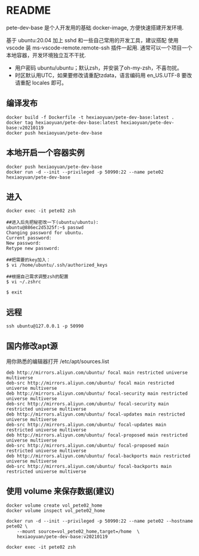 # README
pete-dev-base 是个人开发用的基础 docker-image, 方便快速搭建开发环境.

基于 ubuntu:20.04 加上 sshd 和一些自己常用的开发工具，建议搭配
使用 vscode 装 ms-vscode-remote.remote-ssh 插件一起用.
通常可以一个项目一个本地容器，开发环境独立互不干扰.

+ 用户密码 ubuntu/ubuntu；默认zsh，并安装了oh-my-zsh，不喜勿扰。
+ 时区默认用UTC，如果要修改请重配tzdata，语言编码用 en_US.UTF-8 要改请重配 locales 即可。

## 编译发布
```
docker build -f Dockerfile -t hexiaoyuan/pete-dev-base:latest .
docker tag hexiaoyuan/pete-dev-base:latest hexiaoyuan/pete-dev-base:v20210119
docker push hexiaoyuan/pete-dev-base
```

## 本地开启一个容器实例
```
docker push hexiaoyuan/pete-dev-base
docker run -d --init --privileged -p 50990:22 --name pete02 hexiaoyuan/pete-dev-base
```

## 进入
```
docker exec -it pete02 zsh

##进入后先把秘密改一下(ubuntu/ubuntu):
ubuntu@886ec2d5325f:~$ passwd
Changing password for ubuntu.
Current password:
New password:
Retype new password:

##把需要的key加入：
$ vi /home/ubuntu/.ssh/authorized_keys

##根据自己需求调整zsh的配置
$ vi ~/.zshrc

$ exit

```

## 远程
```
ssh ubuntu@127.0.0.1 -p 50990
```


## 国内修改apt源
用你熟悉的编辑器打开 /etc/apt/sources.list

```
deb http://mirrors.aliyun.com/ubuntu/ focal main restricted universe multiverse
deb-src http://mirrors.aliyun.com/ubuntu/ focal main restricted universe multiverse
deb http://mirrors.aliyun.com/ubuntu/ focal-security main restricted universe multiverse
deb-src http://mirrors.aliyun.com/ubuntu/ focal-security main restricted universe multiverse
deb http://mirrors.aliyun.com/ubuntu/ focal-updates main restricted universe multiverse
deb-src http://mirrors.aliyun.com/ubuntu/ focal-updates main restricted universe multiverse
deb http://mirrors.aliyun.com/ubuntu/ focal-proposed main restricted universe multiverse
deb-src http://mirrors.aliyun.com/ubuntu/ focal-proposed main restricted universe multiverse
deb http://mirrors.aliyun.com/ubuntu/ focal-backports main restricted universe multiverse
deb-src http://mirrors.aliyun.com/ubuntu/ focal-backports main restricted universe multiverse
```

## 使用 volume 来保存数据(建议)
```
docker volume create vol_pete02_home
docker volume inspect vol_pete02_home

docker run -d --init --privileged -p 50990:22 --name pete02 --hostname pete02 \
	--mount source=vol_pete02_home,target=/home  \
	hexiaoyuan/pete-dev-base:v20210119

docker exec -it pete02 zsh

```
